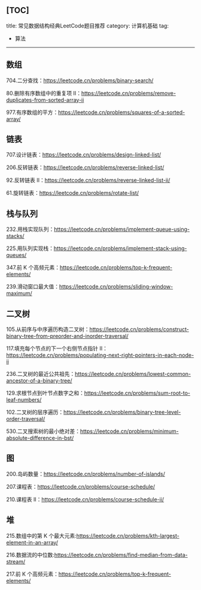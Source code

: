 [TOC]
---
title: 常见数据结构经典LeetCode题目推荐
category: 计算机基础
tag:
  - 算法
---

## 数组

704.二分查找：<https://leetcode.cn/problems/binary-search/>

80.删除有序数组中的重复项 II：<https://leetcode.cn/problems/remove-duplicates-from-sorted-array-ii>

977.有序数组的平方：<https://leetcode.cn/problems/squares-of-a-sorted-array/>

## 链表

707.设计链表：<https://leetcode.cn/problems/design-linked-list/>

206.反转链表：<https://leetcode.cn/problems/reverse-linked-list/>

92.反转链表 II：<https://leetcode.cn/problems/reverse-linked-list-ii/>

61.旋转链表：<https://leetcode.cn/problems/rotate-list/>

## 栈与队列

232.用栈实现队列：<https://leetcode.cn/problems/implement-queue-using-stacks/>

225.用队列实现栈：<https://leetcode.cn/problems/implement-stack-using-queues/>

347.前 K 个高频元素：<https://leetcode.cn/problems/top-k-frequent-elements/>

239.滑动窗口最大值：<https://leetcode.cn/problems/sliding-window-maximum/>

## 二叉树

105.从前序与中序遍历构造二叉树：<https://leetcode.cn/problems/construct-binary-tree-from-preorder-and-inorder-traversal/>

117.填充每个节点的下一个右侧节点指针 II：<https://leetcode.cn/problems/populating-next-right-pointers-in-each-node-ii>

236.二叉树的最近公共祖先：<https://leetcode.cn/problems/lowest-common-ancestor-of-a-binary-tree/>

129.求根节点到叶节点数字之和：<https://leetcode.cn/problems/sum-root-to-leaf-numbers/>

102.二叉树的层序遍历：<https://leetcode.cn/problems/binary-tree-level-order-traversal/>

530.二叉搜索树的最小绝对差：<https://leetcode.cn/problems/minimum-absolute-difference-in-bst/>

## 图

200.岛屿数量：<https://leetcode.cn/problems/number-of-islands/>

207.课程表：<https://leetcode.cn/problems/course-schedule/>

210.课程表 II：<https://leetcode.cn/problems/course-schedule-ii/>

## 堆

215.数组中的第 K 个最大元素:<https://leetcode.cn/problems/kth-largest-element-in-an-array/>

216.数据流的中位数:<https://leetcode.cn/problems/find-median-from-data-stream/>

217.前 K 个高频元素：<https://leetcode.cn/problems/top-k-frequent-elements/>

